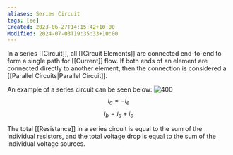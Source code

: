 ```yaml
---
aliases: Series Circuit
tags: [ee]
Created: 2023-06-27T14:15:42+10:00
Modified: 2024-07-03T19:35:33+10:00
---
```

In a series [[Circuit]], all [[Circuit Elements]] are connected end-to-end to form a single path for [[Current]] flow. If both ends of an element are connected directly to another element, then the connection is considered a [[Parallel Circuits|Parallel Circuit]].

An example of a series circuit can be seen below:
![400](app://local/Users/ashasaunders/Downloads/ash's%20vault/Pasted%20image%2020230305130558.png?1677985558856)
$$ i_a = -i_e $$
$$ i_b = i_a + i_c $$

The total [[Resistance]] in a series circuit is equal to the sum of the individual resistors, and the total voltage drop is equal to the sum of the individual voltage sources.

